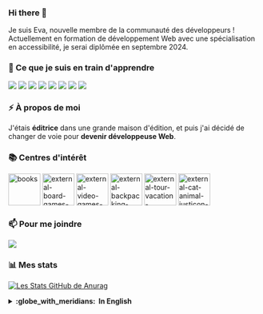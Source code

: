 ### Hi there 👋
Je suis Eva, nouvelle membre de la communauté des développeurs !
Actuellement en formation de développement Web avec une spécialisation en accessibilité, je serai diplômée en septembre 2024.

### 🌱 Ce que je suis en train d'apprendre
<img src="https://img.shields.io/badge/HTML5-E34F26?style=for-the-badge&logo=html5&logoColor=white"/> <img src="https://img.shields.io/badge/CSS3-1572B6?style=for-the-badge&logo=css3&logoColor=white"/> <img src="https://img.shields.io/badge/JavaScript-323330?style=for-the-badge&logo=javascript&logoColor=F7DF1E"/> <img src="https://img.shields.io/badge/PostgreSQL-316192?style=for-the-badge&logo=postgresql&logoColor=white"/> <img src="https://img.shields.io/badge/Node%20js-339933?style=for-the-badge&logo=nodedotjs&logoColor=white"/> <img src="https://img.shields.io/badge/React-20232A?style=for-the-badge&logo=react&logoColor=61DAFB"/> <img src="https://img.shields.io/badge/VSCode-0078D4?style=for-the-badge&logo=visual%20studio%20code&logoColor=white"/> <img src="https://img.shields.io/badge/Wordpress-21759B?style=for-the-badge&logo=wordpress&logoColor=white"/>

### ⚡ À propos de moi
J'étais **éditrice** dans une grande maison d'édition, et puis j'ai décidé de changer de voie pour **devenir développeuse Web**.

### 📚 Centres d'intérêt
<img width="64" height="64" src="https://img.icons8.com/arcade/64/books.png" alt="books"/> <img width="64" height="64" src="https://img.icons8.com/external-flaticons-flat-flat-icons/64/external-board-games-stay-at-home-flaticons-flat-flat-icons.png" alt="external-board-games-stay-at-home-flaticons-flat-flat-icons"/> <img width="64" height="64" src="https://img.icons8.com/external-flaticons-flat-flat-icons/64/external-video-games-stay-at-home-flaticons-flat-flat-icons.png" alt="external-video-games-stay-at-home-flaticons-flat-flat-icons"/> <img width="64" height="64" src="https://img.icons8.com/external-flaticons-lineal-color-flat-icons/64/external-backpacking-vacation-planning-adventure-flaticons-lineal-color-flat-icons.png" alt="external-backpacking-vacation-planning-adventure-flaticons-lineal-color-flat-icons"/> <img width="64" height="64" src="https://img.icons8.com/external-flaticons-lineal-color-flat-icons/64/external-tour-vacation-planning-cycling-tour-flaticons-lineal-color-flat-icons-2.png" alt="external-tour-vacation-planning-cycling-tour-flaticons-lineal-color-flat-icons-2"/> <img width="64" height="64" src="https://img.icons8.com/external-justicon-lineal-color-justicon/64/external-cat-animal-justicon-lineal-color-justicon.png" alt="external-cat-animal-justicon-lineal-color-justicon"/>

### 📫 Pour me joindre
<a href="https://www.linkedin.com/in/eva-bouts-747558150/"> <img src="https://img.shields.io/badge/LinkedIn-0077B5?style=for-the-badge&logo=linkedin&logoColor=white"/></a>

### 📊 Mes stats
[![Les Stats GitHub de Anurag](https://github-readme-stats.vercel.app/api?username=EvaBouts&hide=stars&theme=gotham)](https://github.com/anuraghazra/github-readme-stats)

<details>
  <summary><b>:globe_with_meridians: &nbsp;In English</b></summary>
  <br/> 
I'm Eva, a new member of the developers community ! 
Currently studying Web development with an accessibility specialisation, I will graduate in September 2024.

### 🌱 I’m currently learning
<img src="https://img.shields.io/badge/HTML5-E34F26?style=for-the-badge&logo=html5&logoColor=white"/> <img src="https://img.shields.io/badge/CSS3-1572B6?style=for-the-badge&logo=css3&logoColor=white"/> <img src="https://img.shields.io/badge/JavaScript-323330?style=for-the-badge&logo=javascript&logoColor=F7DF1E"/> <img src="https://img.shields.io/badge/PostgreSQL-316192?style=for-the-badge&logo=postgresql&logoColor=white"/> <img src="https://img.shields.io/badge/Node%20js-339933?style=for-the-badge&logo=nodedotjs&logoColor=white"/> <img src="https://img.shields.io/badge/React-20232A?style=for-the-badge&logo=react&logoColor=61DAFB"/> <img src="https://img.shields.io/badge/VSCode-0078D4?style=for-the-badge&logo=visual%20studio%20code&logoColor=white"/> <img src="https://img.shields.io/badge/Wordpress-21759B?style=for-the-badge&logo=wordpress&logoColor=white"/>

### ⚡ About me
I was a **publisher** in a big french publishing house, and then I decided to switch paths to **become a Web developer**.

### 📚 Interests
<img width="64" height="64" src="https://img.icons8.com/arcade/64/books.png" alt="books"/> <img width="64" height="64" src="https://img.icons8.com/external-flaticons-flat-flat-icons/64/external-board-games-stay-at-home-flaticons-flat-flat-icons.png" alt="external-board-games-stay-at-home-flaticons-flat-flat-icons"/> <img width="64" height="64" src="https://img.icons8.com/external-flaticons-flat-flat-icons/64/external-video-games-stay-at-home-flaticons-flat-flat-icons.png" alt="external-video-games-stay-at-home-flaticons-flat-flat-icons"/> <img width="64" height="64" src="https://img.icons8.com/external-flaticons-lineal-color-flat-icons/64/external-backpacking-vacation-planning-adventure-flaticons-lineal-color-flat-icons.png" alt="external-backpacking-vacation-planning-adventure-flaticons-lineal-color-flat-icons"/> <img width="64" height="64" src="https://img.icons8.com/external-flaticons-lineal-color-flat-icons/64/external-tour-vacation-planning-cycling-tour-flaticons-lineal-color-flat-icons-2.png" alt="external-tour-vacation-planning-cycling-tour-flaticons-lineal-color-flat-icons-2"/> <img width="64" height="64" src="https://img.icons8.com/external-justicon-lineal-color-justicon/64/external-cat-animal-justicon-lineal-color-justicon.png" alt="external-cat-animal-justicon-lineal-color-justicon"/>
### 📫 How to reach me
<a href="https://www.linkedin.com/in/eva-bouts-747558150/"> <img src="https://img.shields.io/badge/LinkedIn-0077B5?style=for-the-badge&logo=linkedin&logoColor=white"/></a>
</details>

